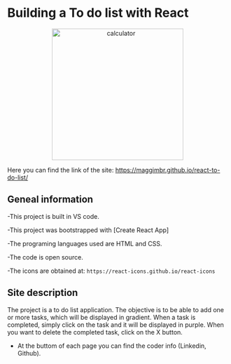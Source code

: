 # Building a To do list with React

<p align="center">
  <img src="https://s3.amazonaws.com/shecodesio-production/uploads/files/000/043/293/original/to_do_list.png?1660183768"
  alt="calculator" alt="Edit Building Page (screenshot)" height="300"
</p>
  
Here you can find the link of the site: https://maggimbr.github.io/react-to-do-list/

## Geneal information
-This project is built in VS code.

-This project was bootstrapped with [Create React App]

-The programing languages used are HTML and CSS.

-The code is open source.

-The icons are obtained at: `https://react-icons.github.io/react-icons`


## Site description
The project is a to do list application.  The objective is to be able to add one or more tasks, which will be displayed in gradient. When a task is completed, simply click on the task and it will be displayed in purple. When you want to delete the completed task, click on the X button. 

* At the buttom of each page you can find the coder info (Linkedin, Github).
